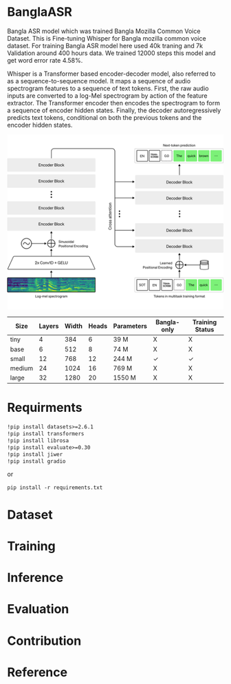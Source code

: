 # BanglaASR
Bangla ASR model which was trained Bangla Mozilla Common Voice Dataset.
This is Fine-tuning Whisper for Bangla mozilla common voice dataset. For training Bangla ASR model here used 40k traning and 7k Validation around 400 hours data. We trained 12000 steps this model and get word error rate 4.58%.

Whisper is a Transformer based encoder-decoder model, also referred to as a sequence-to-sequence model. It maps a sequence of audio spectrogram features to a sequence of text tokens. First, the raw audio inputs are converted to a log-Mel spectrogram by action of the feature extractor. The Transformer encoder then encodes the spectrogram to form a sequence of encoder hidden states. Finally, the decoder autoregressively predicts text tokens, conditional on both the previous tokens and the encoder hidden states.



![Alt text](asset/whisper_architecture.svg)


| Size | Layers | Width | Heads | Parameters | Bangla-only | Training Status |
| ------------- | ------------- | --------    |--------    | ------------- | ------------- | --------    |
tiny   | 4  |384  | 6   | 39 M 	| X |  X
base   | 6 	|512  | 8 	|74 M 	| X	|  X
small  | 12 |768  | 12 	|244 M 	| ✓ |  ✓ 
medium | 24 |1024 | 16 	|769 M 	| X |  X
large  | 32 |1280 | 20 	|1550 M | X |  X




# Requirments
```
!pip install datasets>=2.6.1
!pip install transformers
!pip install librosa
!pip install evaluate>=0.30
!pip install jiwer
!pip install gradio
```
or

```
pip install -r requirements.txt
```

# Dataset


# Training

# Inference

# Evaluation

# Contribution

# Reference
